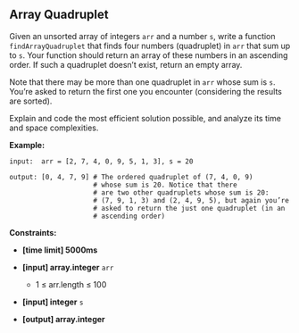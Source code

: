 
## Array Quadruplet

Given an unsorted array of integers  `arr`  and a number  `s`, write a function  `findArrayQuadruplet`  that finds four numbers (quadruplet) in  `arr`  that sum up to  `s`. Your function should return an array of these numbers in an ascending order. If such a quadruplet doesn’t exist, return an empty array.

Note that there may be more than one quadruplet in  `arr`  whose sum is  `s`. You’re asked to return the first one you encounter (considering the results are sorted).

Explain and code the most efficient solution possible, and analyze its time and space complexities.

**Example:**

```pramp
input:  arr = [2, 7, 4, 0, 9, 5, 1, 3], s = 20

output: [0, 4, 7, 9] # The ordered quadruplet of (7, 4, 0, 9)
                     # whose sum is 20. Notice that there
                     # are two other quadruplets whose sum is 20:
                     # (7, 9, 1, 3) and (2, 4, 9, 5), but again you’re
                     # asked to return the just one quadruplet (in an
                     # ascending order)

```

**Constraints:**

-   **[time limit] 5000ms**
    
-   **[input] array.integer**  `arr`
    
    -   1 ≤ arr.length ≤ 100
-   **[input] integer**  `s`
    
-   **[output] array.integer**